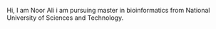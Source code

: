 Hi, I am Noor Ali
i am pursuing master in bioinformatics from National University of Sciences and Technology.
